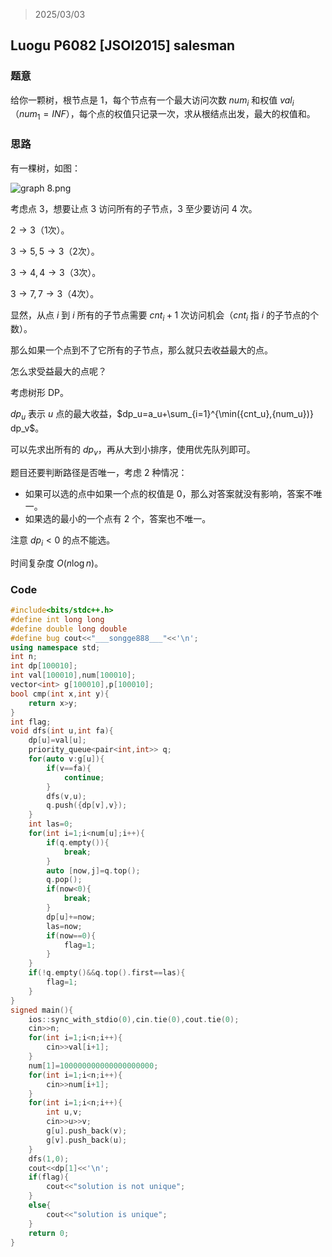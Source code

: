 > 2025/03/03

## Luogu P6082 [JSOI2015] salesman

### 题意

给你一颗树，根节点是 $1$，每个节点有一个最大访问次数 $num_i$ 和权值 $val_i$（$num_1=INF$），每个点的权值只记录一次，求从根结点出发，最大的权值和。

### 思路

有一棵树，如图：

![graph _8_.png](https://s2.loli.net/2025/03/03/6rfYca3TpN5JvwW.png)

考虑点 $3$，想要让点 $3$ 访问所有的子节点，$3$ 至少要访问 $4$ 次。

$2\to 3$（$1$次）。

$3\to 5,5\to 3$（$2$次）。

$3\to 4,4\to 3$（$3$次）。

$3\to 7,7\to 3$（$4$次）。

显然，从点 $i$ 到 $i$ 所有的子节点需要 $cnt_i+1$ 次访问机会（$cnt_i$ 指 $i$ 的子节点的个数）。

那么如果一个点到不了它所有的子节点，那么就只去收益最大的点。

怎么求受益最大的点呢？

考虑树形 DP。

$dp_u$ 表示 $u$ 点的最大收益，$dp_u=a_u+\sum_{i=1}^{\min({cnt_u},{num_u})} dp_v$。

可以先求出所有的 $dp_v$，再从大到小排序，使用优先队列即可。

题目还要判断路径是否唯一，考虑 $2$ 种情况：

- 如果可以选的点中如果一个点的权值是 $0$，那么对答案就没有影响，答案不唯一。
- 如果选的最小的一个点有 $2$ 个，答案也不唯一。

注意 $dp_i<0$ 的点不能选。

时间复杂度 $O(n \log n)$。

### Code

```cpp
#include<bits/stdc++.h>
#define int long long
#define double long double
#define bug cout<<"___songge888___"<<'\n';
using namespace std;
int n;
int dp[100010];
int val[100010],num[100010];
vector<int> g[100010],p[100010];
bool cmp(int x,int y){
	return x>y;
}
int flag;
void dfs(int u,int fa){
	dp[u]=val[u];
	priority_queue<pair<int,int>> q;
	for(auto v:g[u]){
		if(v==fa){
			continue;
		}
		dfs(v,u);
		q.push({dp[v],v}); 
	}
	int las=0;
	for(int i=1;i<num[u];i++){
		if(q.empty()){
			break;
		}
		auto [now,j]=q.top();
		q.pop();
		if(now<0){
			break;
		}
		dp[u]+=now;
		las=now;
		if(now==0){
			flag=1;
		}
	} 
	if(!q.empty()&&q.top().first==las){
		flag=1;
	}
}
signed main(){
	ios::sync_with_stdio(0),cin.tie(0),cout.tie(0);
	cin>>n;
	for(int i=1;i<n;i++){
		cin>>val[i+1];
	}
	num[1]=100000000000000000000;
	for(int i=1;i<n;i++){
		cin>>num[i+1];
	}
	for(int i=1;i<n;i++){
		int u,v;
		cin>>u>>v;
		g[u].push_back(v);
		g[v].push_back(u);
	}
	dfs(1,0);
	cout<<dp[1]<<'\n';
	if(flag){
		cout<<"solution is not unique";
	}
	else{
		cout<<"solution is unique";
	}
	return 0;
}
```